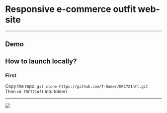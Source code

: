 # Responsive e-commerce outfit web-site

---

## Demo

## How to launch locally?

### First

Copy the repo: `git clone https://github.com/T-Damer/ERC721nft.git`\
Then `cd ERC721nft` into folder\

---

<a href="https://www.buymeacoffee.com/tdamer"><img src="https://img.buymeacoffee.com/button-api/?text=Support me with a coffee&emoji=☕️&slug=tdamer&button_colour=ffcc33&font_colour=000&font_family=Lato&outline_colour=000&coffee_colour=000"></a>
